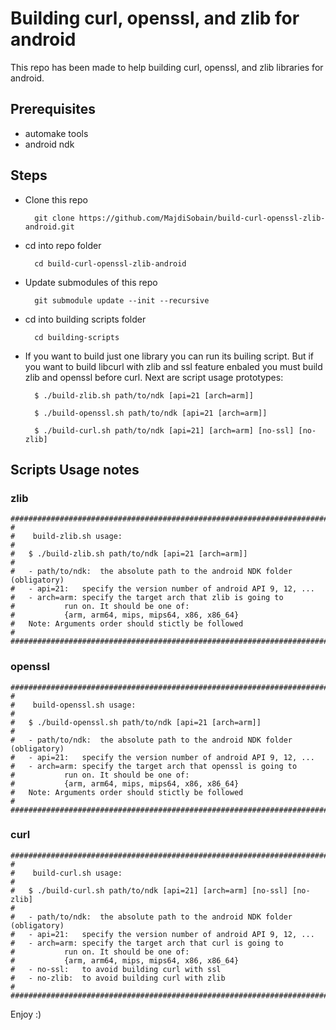 # Building curl, openssl, and zlib for android

This repo has been made to help building curl, openssl, and zlib libraries for android.

## Prerequisites

- automake tools
- android ndk

## Steps

- Clone this repo

		git clone https://github.com/MajdiSobain/build-curl-openssl-zlib-android.git

- cd into repo folder

		cd build-curl-openssl-zlib-android

- Update submodules of this repo

		git submodule update --init --recursive

- cd into building scripts folder

		cd building-scripts

- If you want to build just one library you can run its builing script. But if you want to build libcurl with zlib and ssl feature enbaled you must build zlib and openssl before curl. Next are script usage prototypes:

		$ ./build-zlib.sh path/to/ndk [api=21 [arch=arm]]
		
		$ ./build-openssl.sh path/to/ndk [api=21 [arch=arm]]
		
		$ ./build-curl.sh path/to/ndk [api=21] [arch=arm] [no-ssl] [no-zlib]


## Scripts Usage notes

### zlib

	##################################################################################
	#
	#    build-zlib.sh usage:
	#
	#	$ ./build-zlib.sh path/to/ndk [api=21 [arch=arm]]
	#
	#	- path/to/ndk:	the absolute path to the android NDK folder (obligatory)
	#	- api=21:	specify the version number of android API 9, 12, ...
	#	- arch=arm:	specify the target arch that zlib is going to 
	#			run on. It should be one of:
	#			{arm, arm64, mips, mips64, x86, x86_64}
	#	Note: Arguments order should stictly be followed
	#
	###################################################################################

### openssl

	#################################################################################
	#
	#    build-openssl.sh usage:
	#
	#	$ ./build-openssl.sh path/to/ndk [api=21 [arch=arm]]
	#
	#	- path/to/ndk:	the absolute path to the android NDK folder (obligatory)
	#	- api=21:	specify the version number of android API 9, 12, ...
	#	- arch=arm:	specify the target arch that openssl is going to 
	#			run on. It should be one of:
	#			{arm, arm64, mips, mips64, x86, x86_64}
	#	Note: Arguments order should stictly be followed
	#
	##################################################################################

### curl

	##################################################################################
	#
	#    build-curl.sh usage:
	#
	#	$ ./build-curl.sh path/to/ndk [api=21] [arch=arm] [no-ssl] [no-zlib]
	#
	#	- path/to/ndk:	the absolute path to the android NDK folder (obligatory)
	#	- api=21:	specify the version number of android API 9, 12, ...
	#	- arch=arm:	specify the target arch that curl is going to 
	#			run on. It should be one of:
	#			{arm, arm64, mips, mips64, x86, x86_64}
	#	- no-ssl:	to avoid building curl with ssl
	#	- no-zlib:	to avoid building curl with zlib
	#
	##################################################################################


Enjoy :)
